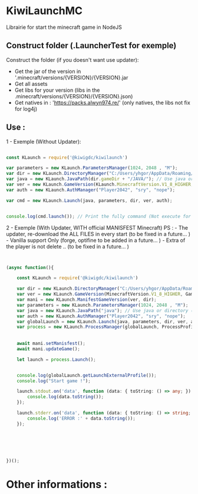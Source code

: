 # KiwiLaunchMC
 Librairie for start the minecraft game in NodeJS

## Construct folder (.LauncherTest for exemple)

Construct the folder (if you doesn't want use updater): 
- Get the jar of the version in '.minecraft/versions/{VERSION}/{VERSION}.jar
- Get all assets
- Get libs for your version (libs in the .minecraft/versions/{VERSION}/{VERSION}.json)
- Get natives in : 'https://packs.alwyn974.re/' (only natives, the libs not fix for log4j)
## Use :

1 - Exemple (Without Updater): 

```ts

const KLaunch = require('@kiwigdc/kiwilaunch')

var parameters = new KLaunch.ParametersManager(1024, 2048 , "M");
var dir = new KLaunch.DirectoryManager("C:/Users/yhgor/AppData/Roaming/.LauncherTest", "natives", "libs", "minecraft.jar", "assets");
var java = new KLaunch.JavaPath(dir.gameDir + "/JAVA/"); // Use java or directory (/bin/java.exe is add into class)
var ver = new KLaunch.GameVersion(KLaunch.MinecraftVersion.V1_8_HIGHER, KLaunch.GameTweak.FORGE, "1.12.2");
var auth = new KLaunch.AuthManager("Player2042", "sry", "nope");

var cmd = new KLaunch.Launch(java, parameters, dir, ver, auth);


console.log(cmd.launch()); // Print the fully command (Not execute for the moment)

```

2 - Exemple (With Updater, WITH official MANISFEST Minecraft)
PS : 
    - The updater, re-download the ALL FILES in every start (to be fixed in a future... )
    - Vanilla support Only (forge, optifine to be added in a future... )
    - Extra of the player is not delete .. (to be fixed in a future... )

```ts


(async function(){

    const KLaunch = require('@kiwigdc/kiwilaunch')

    var dir = new KLaunch.DirectoryManager("C:/Users/yhgor/AppData/Roaming/.LauncherTest", "natives", "libs", "minecraft.jar", "assets");
    var ver = new KLaunch.GameVersion(MinecraftVersion.V1_8_HIGHER, GameTweak.VANILLA, "1.12", "1.12.2");
    var mani = new KLaunch.ManifestGameVersion(ver, dir);
    var parameters = new KLaunch.ParametersManager(1024, 2048 , "M");
    var java = new KLaunch.JavaPath("java"); // Use java or directory (bin/java is add into class)
    var auth = new KLaunch.AuthManager("Player2042", "sry", "nope");
    var globalLaunch = new KLaunch.Launch(java, parameters, dir, ver, auth);
    var process = new KLaunch.ProcessManager(globalLaunch, ProcessProfile.INTERNAL);
    
    
    await mani.setManisfest();
    await mani.updateGame();

    let launch = process.Launch();


    console.log(globalLaunch.getLaunchExternalProfile());
    console.log("Start game !");

    launch.stdout.on('data', function (data: { toString: () => any; }) {
        console.log(data.toString());
    });

    launch.stderr.on('data', function (data: { toString: () => string; }) {
        console.log('ERROR :' + data.toString());
    });


    



})();

```


# Other informations :


